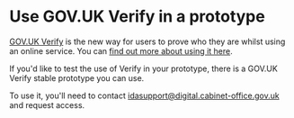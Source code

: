 # Use GOV.UK Verify in a prototype

[GOV.UK Verify](https://www.gov.uk/government/publications/introducing-govuk-verify/introducing-govuk-verify) is the new way for users to prove who they are whilst using an online service. You can [find out more about using it here](https://govuk-verify.cloudapps.digital).

If you'd like to test the use of Verify in your prototype, there is a GOV.UK Verify stable prototype you can use.

To use it, you'll need to contact idasupport@digital.cabinet-office.gov.uk and request access.
